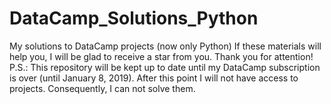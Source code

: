 # DataCamp_Solutions_Python
My solutions to DataCamp projects (now only Python)
If these materials will help you, I will be glad to receive a star from you. Thank you for attention!
P.S.: This repository will be kept up to date until my DataCamp subscription is over (until January 8, 2019). After this point I will not have access to projects. Consequently, I can not solve them.
